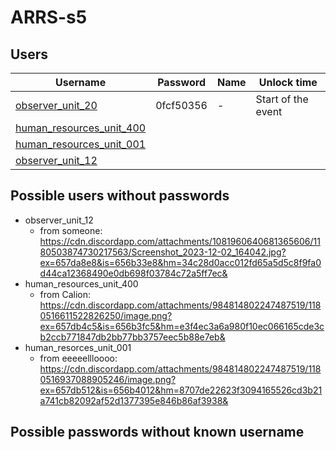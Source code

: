 # ARRS-s5

## Users
| Username | Password | Name | Unlock time |
|----------|----------|------|-------------|
| [observer_unit_20](./Users/observer_unit_20.md) | 0fcf50356 | - | Start of the event |
| [human_resources_unit_400]()|  |  | |
| [human_resources_unit_001]()|  |  | |
| [observer_unit_12]()        |  |  | |


## Possible users without passwords
- observer_unit_12
    - from someone: https://cdn.discordapp.com/attachments/1081960640681365606/1180503874730217563/Screenshot_2023-12-02_164042.jpg?ex=657da8e8&is=656b33e8&hm=34c28d0acc012fd65a5d5c8f9fa0d44ca12368490e0db698f03784c72a5ff7ec&
- human_resources_unit_400
    - from Calion: https://cdn.discordapp.com/attachments/984814802247487519/1180516611522826250/image.png?ex=657db4c5&is=656b3fc5&hm=e3f4ec3a6a980f10ec066165cde3cb2ccb771847db2bb77bb3757eec5b88e7eb&
- human_resorces_unit_001
    - from eeeeellloooo: https://cdn.discordapp.com/attachments/984814802247487519/1180516937088905246/image.png?ex=657db512&is=656b4012&hm=8707de22623f3094165526cd3b21a741cb82092af52d1377395e846b86af3938&
  
## Possible passwords without known username

